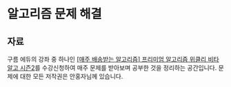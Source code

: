 # 알고리즘 문제 해결

## 자료

구름 에듀의 강좌 중 하나인 [[매주 배송받는 알고리즘] 프리미엄 알고리즘 위클리 비타알고 시즌2](vitaalgo)를 수강신청하여 매주 문제를 받아보며 공부한 것을 정리하는 공간입니다. 문제에 대한 모든 저작권은 안홍자님께 있습니다.

[vitaalgo]: https://edu.goorm.io/lecture/15551/%EB%A7%A4%EC%A3%BC-%EB%B0%B0%EC%86%A1%EB%B0%9B%EB%8A%94-%EC%95%8C%EA%B3%A0%EB%A6%AC%EC%A6%98-%ED%94%84%EB%A6%AC%EB%AF%B8%EC%97%84-%EC%95%8C%EA%B3%A0%EB%A6%AC%EC%A6%98-%EC%9C%84%ED%81%B4%EB%A6%AC-%EB%B9%84%ED%83%80%EC%95%8C%EA%B3%A0-%EC%8B%9C%EC%A6%8C2
